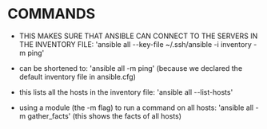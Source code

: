 # COMMANDS

- THIS MAKES SURE THAT ANSIBLE CAN CONNECT TO THE SERVERS IN THE INVENTORY FILE:
'ansible all --key-file ~/.ssh/ansible -i inventory -m ping'

- can be shortened to:
'ansible all -m ping' (because we declared the default inventory file in ansible.cfg)

- this lists all the hosts in the inventory file:
'ansible all --list-hosts'

- using a module (the -m flag) to run a command on all hosts:
'ansible all -m gather_facts' (this shows the facts of all hosts)
